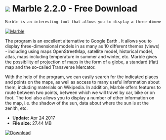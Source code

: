 # ![](https://cdn.softexe.net/static/icon/win.gif) Marble 2.2.0 - Free Download

```sh
Marble is an interesting tool that allows you to display a three-dimensional model of the globe or moon, available for Windows, Linux and Mac OS.
```
[![Marble](https://gallery.dpcdn.pl/imgc/Tools/7387/g_-_420x350_1.5_-_x20120210110600_00.png)](https://softexe.net/win/education-science/other/marble:ppRfh.html)

The program is an excellent alternative to Google Earth . It allows you to display three-dimensional models in as many as 10 different themes (views) - including using maps OpenStreetMap, satellite model, historical model, atlas, maps including temperature in summer and winter, etc. Marble gives the possibility of projection of maps in the form of a globe, a standard (flat) map and the so-called Transverse Mercator.
 
 With the help of the program, we can easily search for the indicated places and points on the maps, as well as access to many useful information about them, including materials on Wikipedia. In addition, Marble offers features to route between two points, between which we will travel by car, bike or on foot. The tool also allows you to display a number of other information on the map, i.e. the shadow of the sun, data about where the sun is at the zenith, etc.


- **Update:** Apr 24 2017
- **File size:** 27.44 MB

[![Download](https://cdn.softexe.net/static/img/download.png)](https://softexe.net/win/education-science/other/marble:ppRfh.html)

